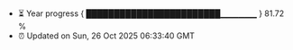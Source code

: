 - ⏳ Year progress { ████████████████████████▁▁▁▁▁▁ } 81.72 %
- ⏰ Updated on Sun, 26 Oct 2025 06:33:40 GMT

